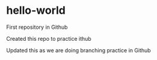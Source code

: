 # hello-world
First repository in Github

Created this repo to practice ithub

Updated this as we are doing branching practice in Github
